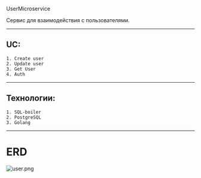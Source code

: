 UserMicroservice

Сервис для взаимодействия с пользователями.

---

UC:
--
    1. Create user
    2. Update user
    3. Get User
    4. Auth
---

Технологии:
--
    1. SQL-boiler
    2. PostgreSQL
    3. Golang
---

# ERD
![user.png](..%2F..%2Fuser.png)
